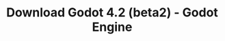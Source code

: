 ---
# Generated by /tools/generators/src/download_archive_generator !!! do not edit by hand !!!
title: 'Download Godot 4.2 (beta2) - Godot Engine'
type: 'download/archive'
name: '4.2'
flavor: 'beta2'
release_date: '2023-10-19T03:00:00-00:00'
release_notes: 'article/dev-snapshot-godot-4-2-beta-2/'
primaryPlatforms:
  - 'android.apk'
  - 'linux.64'
  - 'macos.universal'
  - 'windows.64'
  - 'web'
  - 'templates'
links:
  android.apk:
    name: 'android.apk'
    title: 'Android'
    caption: 'APK Universal (ARM64 + ARMv7 + x86_64 + x86)'
    tags:
      - 'APK download'
      - 'ARM64/v7'
      - 'x86 (64 & 32 bit)'
    hosts:
      github_builds:
        regular: 'https://github.com/godotengine/godot-builds/releases/download/4.2-beta2/Godot_v4.2-beta2_android_editor.apk'
        mono: '#'
      github:
        regular: 'https://github.com/godotengine/godot/releases/download/4.2-beta2/Godot_v4.2-beta2_android_editor.apk'
        mono: '#'
  linux.64:
    name: 'linux.64'
    title: 'Linux'
    caption: 'Padrão (x86_64)'
    tags:
      - '64 bit'
    hosts:
      github_builds:
        regular: 'https://github.com/godotengine/godot-builds/releases/download/4.2-beta2/Godot_v4.2-beta2_linux.x86_64.zip'
        mono: 'https://github.com/godotengine/godot-builds/releases/download/4.2-beta2/Godot_v4.2-beta2_mono_linux_x86_64.zip'
      github:
        regular: 'https://github.com/godotengine/godot/releases/download/4.2-beta2/Godot_v4.2-beta2_linux.x86_64.zip'
        mono: 'https://github.com/godotengine/godot/releases/download/4.2-beta2/Godot_v4.2-beta2_mono_linux_x86_64.zip'
  macos.universal:
    name: 'macos.universal'
    title: 'macOS'
    caption: 'Universal (x86_64 + Silício da Apple)'
    tags:
      - 'Intel/Apple Silicon'
      - '64 bit'
    hosts:
      github_builds:
        regular: 'https://github.com/godotengine/godot-builds/releases/download/4.2-beta2/Godot_v4.2-beta2_macos.universal.zip'
        mono: 'https://github.com/godotengine/godot-builds/releases/download/4.2-beta2/Godot_v4.2-beta2_mono_macos.universal.zip'
      github:
        regular: 'https://github.com/godotengine/godot/releases/download/4.2-beta2/Godot_v4.2-beta2_macos.universal.zip'
        mono: 'https://github.com/godotengine/godot/releases/download/4.2-beta2/Godot_v4.2-beta2_mono_macos.universal.zip'
  windows.64:
    name: 'windows.64'
    title: 'Windows'
    caption: 'Padrão (x86_64)'
    tags:
      - '64 bit'
    hosts:
      github_builds:
        regular: 'https://github.com/godotengine/godot-builds/releases/download/4.2-beta2/Godot_v4.2-beta2_win64.exe.zip'
        mono: 'https://github.com/godotengine/godot-builds/releases/download/4.2-beta2/Godot_v4.2-beta2_mono_win64.zip'
      github:
        regular: 'https://github.com/godotengine/godot/releases/download/4.2-beta2/Godot_v4.2-beta2_win64.exe.zip'
        mono: 'https://github.com/godotengine/godot/releases/download/4.2-beta2/Godot_v4.2-beta2_mono_win64.zip'
  web:
    name: 'web'
    title: 'Editor Web'
    caption: ''
    tags:
      - 'Self-hosted'
      - 'Cross-platform'
    hosts:
      github_builds:
        regular: 'https://github.com/godotengine/godot-builds/releases/download/4.2-beta2/Godot_v4.2-beta2_web_editor.zip'
        mono: '#'
      github:
        regular: 'https://github.com/godotengine/godot/releases/download/4.2-beta2/Godot_v4.2-beta2_web_editor.zip'
        mono: '#'
  linux.arm64:
    name: 'linux.arm64'
    title: 'Linux'
    caption: 'Padrão (ARM64)'
    tags:
      - 'ARM64'
      - '64 bit'
    hosts:
      github_builds:
        regular: 'https://github.com/godotengine/godot-builds/releases/download/4.2-beta2/Godot_v4.2-beta2_linux.arm64.zip'
        mono: 'https://github.com/godotengine/godot-builds/releases/download/4.2-beta2/Godot_v4.2-beta2_mono_linux_arm64.zip'
      github:
        regular: 'https://github.com/godotengine/godot/releases/download/4.2-beta2/Godot_v4.2-beta2_linux.arm64.zip'
        mono: 'https://github.com/godotengine/godot/releases/download/4.2-beta2/Godot_v4.2-beta2_mono_linux_arm64.zip'
  linux.32:
    name: 'linux.32'
    title: 'Linux'
    caption: 'Padrão (x86)'
    tags:
      - '32 bit'
    hosts:
      github_builds:
        regular: 'https://github.com/godotengine/godot-builds/releases/download/4.2-beta2/Godot_v4.2-beta2_linux.x86_32.zip'
        mono: 'https://github.com/godotengine/godot-builds/releases/download/4.2-beta2/Godot_v4.2-beta2_mono_linux_x86_32.zip'
      github:
        regular: 'https://github.com/godotengine/godot/releases/download/4.2-beta2/Godot_v4.2-beta2_linux.x86_32.zip'
        mono: 'https://github.com/godotengine/godot/releases/download/4.2-beta2/Godot_v4.2-beta2_mono_linux_x86_32.zip'
  linux.arm32:
    name: 'linux.arm32'
    title: 'Linux'
    caption: 'Padrão (ARM32)'
    tags:
      - 'ARM32'
      - '32 bit'
    hosts:
      github_builds:
        regular: 'https://github.com/godotengine/godot-builds/releases/download/4.2-beta2/Godot_v4.2-beta2_linux.arm32.zip'
        mono: 'https://github.com/godotengine/godot-builds/releases/download/4.2-beta2/Godot_v4.2-beta2_mono_linux_arm32.zip'
      github:
        regular: 'https://github.com/godotengine/godot/releases/download/4.2-beta2/Godot_v4.2-beta2_linux.arm32.zip'
        mono: 'https://github.com/godotengine/godot/releases/download/4.2-beta2/Godot_v4.2-beta2_mono_linux_arm32.zip'
  windows.32:
    name: 'windows.32'
    title: 'Windows'
    caption: 'Padrão (x86)'
    tags:
      - '32 bit'
    hosts:
      github_builds:
        regular: 'https://github.com/godotengine/godot-builds/releases/download/4.2-beta2/Godot_v4.2-beta2_win32.exe.zip'
        mono: 'https://github.com/godotengine/godot-builds/releases/download/4.2-beta2/Godot_v4.2-beta2_mono_win32.zip'
      github:
        regular: 'https://github.com/godotengine/godot/releases/download/4.2-beta2/Godot_v4.2-beta2_win32.exe.zip'
        mono: 'https://github.com/godotengine/godot/releases/download/4.2-beta2/Godot_v4.2-beta2_mono_win32.zip'
  aar_library:
    name: 'aar_library'
    title: 'Biblioteca de AAR'
    caption: ''
    tags:
      - 'Android plugins'
      - 'Java'
      - 'Kotlin'
    hosts:
      github_builds:
        regular: 'https://github.com/godotengine/godot-builds/releases/download/4.2-beta2/godot-lib.4.2.beta2.template_release.aar'
        mono: '#'
      github:
        regular: 'https://github.com/godotengine/godot/releases/download/4.2-beta2/godot-lib.4.2.beta2.template_release.aar'
        mono: '#'
  templates:
    name: 'templates'
    title: 'Modelos de exportação'
    caption: ''
    tags:
      - 'Utilizado para exportar os seus jogos para todas as plataformas suportadas'
    hosts:
      github_builds:
        regular: 'https://github.com/godotengine/godot-builds/releases/download/4.2-beta2/Godot_v4.2-beta2_export_templates.tpz'
        mono: 'https://github.com/godotengine/godot-builds/releases/download/4.2-beta2/Godot_v4.2-beta2_mono_export_templates.tpz'
      github:
        regular: 'https://github.com/godotengine/godot/releases/download/4.2-beta2/Godot_v4.2-beta2_export_templates.tpz'
        mono: 'https://github.com/godotengine/godot/releases/download/4.2-beta2/Godot_v4.2-beta2_mono_export_templates.tpz'
---